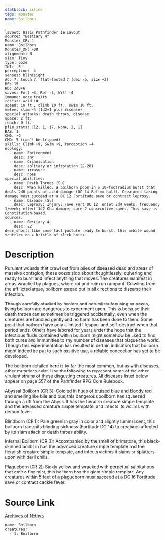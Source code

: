 ```yaml
---
statblock: inline
tags: monster
name: Boilborn
---
```

```statblock
layout: Basic Pathfinder 1e Layout
source: "Bestiary 4"
Monster_CR: 1
name: Boilborn
Monster_XP: 400
alignment: N
size: Tiny
type: ooze
INI: -5
perception: -4
senses: blindsight
AC: 7, touch 7, flat-footed 7 (dex -5, size +2)
HP: 15
HD: 2d8+6
saves: Fort +3, Ref -5, Will -4
immune: ooze traits
resist: acid 10
speed: 10 ft., climb 10 ft., swim 10 ft.
melee: slam +4 (1d2+1 plus disease)
special_attacks: death throes, disease
space: 2 ft.
reach: 0 ft.
pf1e_stats: [12, 1, 17, None, 2, 1]
BAB: 1
CMB: -6
CMD: 5 (can’t be tripped)
skills: Climb +9, Swim +9, Perception -4
ecology:
  - name: Environment
    desc: any
  - name: Organisation
    desc: solitary or infestation (2-20)
  - name: Treasure
    desc: none
special_abilities:
  - name: Death Throes (Su)
    desc: When killed, a boilborn pops in a 10-footradius burst that deals 2d6 points of acid damage (DC 14 Reflex half). Creatures taking damage must succeed at a DC 12 Fortitude save or contract leprosy.
  - name: Disease (Su)
    desc: Leprosy: Injury; save Fort DC 12; onset 2d4 weeks; frequency 1/week; effect 1d2 Cha damage; cure 2 consecutive saves. This save is Constitution-based.
sources:
  - name: Bestiary 4
    desc: 22
desc_short: Like some taut pustule ready to burst, this mobile wound scuttles on a bristle of slick hairs.
```
# Description
Purulent wounds that crawl out from piles of diseased dead and areas of massive contagion, these oozes slop about thoughtlessly, quivering and ready to burst and infect anything that moves. The creatures manifest in areas wracked by plagues, where rot and ruin run rampant. Crawling from the aff licted areas, boilborn spread out in all directions to disperse their infection.

Though carefully studied by healers and naturalists focusing on oozes, living boilborn are dangerous to experiment upon. This is because their death throes can sometimes be triggered accidentally, even when the creatures are handled gently and no harm has been done to them. Some posit that boilborn have only a limited lifespan, and self-destruct when that period ends. Others have labored for years under the hope that the infectious fluids contained within boilborn might somehow be used to find both cures and immunities to any number of diseases that plague the world. Though this experimentation has resulted in certain indicators that boilborn might indeed be put to such positive use, a reliable concoction has yet to be developed.

The boilborn detailed here is by far the most common, but as with diseases, other mutations exist. Use the following to represent some of the other virulent strains of these disgusting creatures. All diseases listed below appear on page 557 of the Pathfinder RPG Core Rulebook.

Abyssal Boilborn (CR 3): Colored in hues of bruised blue and bloody red and smelling like bile and pus, this dangerous boilborn has squeezed through a rift from the Abyss. It has the fiendish creature simple template and the advanced creature simple template, and infects its victims with demon fever.

Blindborn (CR 1): Pale greenish gray in color and slightly luminescent, this boilborn transmits blinding sickness (Fortitude DC 14) to creatures affected by its slam attack or death throes ability.

Infernal Boilborn (CR 3): Accompanied by the smell of brimstone, this black-skinned boilborn has the advanced creature simple template and the fiendish creature simple template, and infects victims it slams or splatters upon with devil chills.

Plagueborn (CR 2): Sickly yellow and wracked with perpetual palpitations that emit a fine mist, this boilborn has the giant simple template. Any creatures within 5 feet of a plagueborn must succeed at a DC 16 Fortitude save or contract cackle fever.
# Source Link
[Archives of Nethys](https://aonprd.com/MonsterDisplay.aspx?ItemName=Boilborn)
```encounter-table
name: Boilborn
creatures:
  - 1: Boilborn
```

